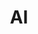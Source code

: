 ---
title: "AI"
description: "人工智能/机器学习/对抗神经网络/深度学习"
image: deepmind-_HnJfS6WhA8-unsplash.jpg
slug: AI

# Badge style
style:
background: "#f0fcff"
color: "#000"
---
